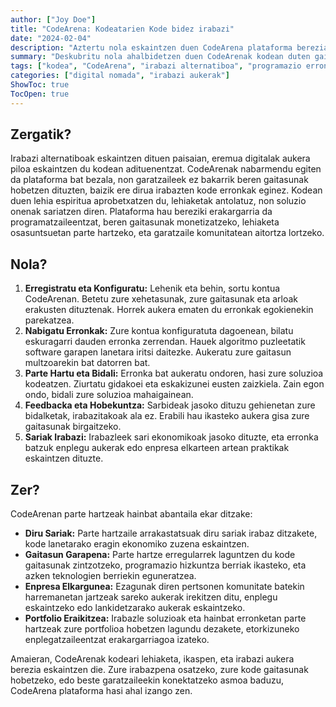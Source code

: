 ```yaml
---
author: ["Joy Doe"]
title: "CodeArena: Kodeatarien Kode bidez irabazi"
date: "2024-02-04"
description: "Aztertu nola eskaintzen duen CodeArena plataforma berezia kodean diru irabazteko, gaitasunak hobetzeko, eta garatzaile komunitatearekin konektatzeko kode erronkak bidez."
summary: "Deskubritu nola ahalbidetzen duen CodeArenak kodean duten gaitasunak monetizatzea, kode lehiaketetan parte hartzeko aukera izatea, eta aitortza profesionala lortzea."
tags: ["kodea", "CodeArena", "irabazi alternatiboa", "programazio erronkak"]
categories: ["digital nomada", "irabazi aukerak"]
ShowToc: true
TocOpen: true
---
```


## **Zergatik?**

Irabazi alternatiboak eskaintzen dituen paisaian, eremua digitalak aukera piloa eskaintzen du kodean adituenentzat. CodeArenak nabarmendu egiten da plataforma bat bezala, non garatzaileek ez bakarrik beren gaitasunak hobetzen dituzten, baizik ere dirua irabazten kode erronkak eginez. Kodean duen lehia espiritua aprobetxatzen du, lehiaketak antolatuz, non soluzio onenak sariatzen diren. Plataforma hau bereziki erakargarria da programatzaileentzat, beren gaitasunak monetizatzeko, lehiaketa osasuntsuetan parte hartzeko, eta garatzaile komunitatean aitortza lortzeko.

## **Nola?**

1. **Erregistratu eta Konfiguratu:** Lehenik eta behin, sortu kontua CodeArenan. Betetu zure xehetasunak, zure gaitasunak eta arloak erakusten dituztenak. Horrek aukera ematen du erronkak egokienekin parekatzea.
2. **Nabigatu Erronkak:** Zure kontua konfiguratuta dagoenean, bilatu eskuragarri dauden erronka zerrendan. Hauek algoritmo puzleetatik software garapen lanetara iritsi daitezke. Aukeratu zure gaitasun multzoarekin bat datorren bat.
3. **Parte Hartu eta Bidali:** Erronka bat aukeratu ondoren, hasi zure soluzioa kodeatzen. Ziurtatu gidakoei eta eskakizunei eusten zaizkiela. Zain egon ondo, bidali zure soluzioa mahaigainean.
4. **Feedbacka eta Hobekuntza:** Sarbideak jasoko dituzu gehienetan zure bidalketak, irabazitakoak ala ez. Erabili hau ikasteko aukera gisa zure gaitasunak birgaitzeko.
5. **Sariak Irabazi:** Irabazleek sari ekonomikoak jasoko dituzte, eta erronka batzuk enplegu aukerak edo enpresa elkarteen artean praktikak eskaintzen dituzte.

## **Zer?**

CodeArenan parte hartzeak hainbat abantaila ekar ditzake:
- **Diru Sariak:** Parte hartzaile arrakastatsuak diru sariak irabaz ditzakete, kode lanetarako eragin ekonomiko zuzena eskaintzen.
- **Gaitasun Garapena:** Parte hartze erregularrek laguntzen du kode gaitasunak zintzotzeko, programazio hizkuntza berriak ikasteko, eta azken teknologien berriekin eguneratzea.
- **Enpresa Elkargunea:** Ezagunak diren pertsonen komunitate batekin harremanetan jartzeak sareko aukerak irekitzen ditu, enplegu eskaintzeko edo lankidetzarako aukerak eskaintzeko.
- **Portfolio Eraikitzea:** Irabazle soluzioak eta hainbat erronketan parte hartzeak zure portfolioa hobetzen lagundu dezakete, etorkizuneko enplegatzaileentzat erakargarriagoa izateko.

Amaieran, CodeArenak kodeari lehiaketa, ikaspen, eta irabazi aukera berezia eskaintzen die. Zure irabazpena osatzeko, zure kode gaitasunak hobetzeko, edo beste garatzaileekin konektatzeko asmoa baduzu, CodeArena plataforma hasi ahal izango zen.